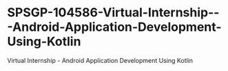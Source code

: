 # SPSGP-104586-Virtual-Internship---Android-Application-Development-Using-Kotlin
Virtual Internship - Android Application Development Using Kotlin
